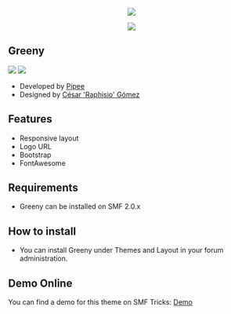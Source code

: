  <p align="center">
    <img src="https://smftricks.com/logos/logo.png">
 </p>
  <p align="center">
    <img src="https://custom.simplemachines.org/index.php?action=download;theme=2835;attach=243345;image">
 </p>
 
 ## Greeny
<img src="https://img.shields.io/badge/SMF-2.0-996ee1?style=flat-square"> <img src="https://img.shields.io/badge/Responsive-Yes-6e97e1?style=flat-square">

* Developed by [Pipee](https://github.com/FelipeVa)
* Designed by [César 'Raphisio' Gómez](https://github.com/raphisio)

## Features
- Responsive layout
- Logo URL
- Bootstrap
- FontAwesome

## Requirements
* Greeny can be installed on SMF 2.0.x

## How to install
* You can install Greeny under Themes and Layout in your forum administration.

## Demo Online
You can find a demo for this theme on SMF Tricks: [Demo](http://demo.smftricks.com/index.php?theme=64)
